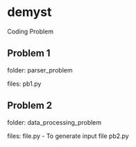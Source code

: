 # demyst
Coding Problem

## Problem 1
folder: parser_problem

files:
pb1.py

## Problem 2
folder: data_processing_problem

files: 
file.py - To generate input file
pb2.py 
